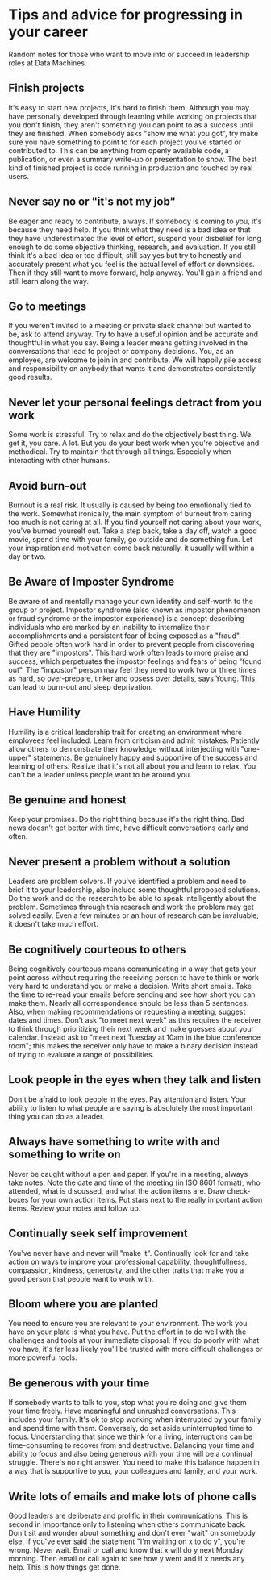# Tips and advice for progressing in your career
Random notes for those who want to move into or succeed in leadership roles at Data Machines. 

## Finish projects
It's easy to start new projects, it's hard to finish them. Although you may have personally developed through learning while working on projects that you don't finish, they aren't something you can point to as a success until they are finished. When somebody asks "show me what you got", try make sure you have something to point to for each project you've started or contributed to. This can be anything from openly available code, a publication, or even a summary write-up or presentation to show. The best kind of finished project is code running in production and touched by real users.  

## Never say no or "it's not my job"
Be eager and ready to contribute, always. If somebody is coming to you, it's because they need help. If you think what they need is a bad idea or that they have underestimated the level of effort, suspend your disbelief for long enough to do some objective thinking, research, and evaluation. If you still think it's a bad idea or too difficult, still say yes but try to honestly and accurately present what you feel is the actual level of effort or downsides. Then if they still want to move forward, help anyway. You'll gain a friend and still learn along the way. 

## Go to meetings
If you weren't invited to a meeting or private slack channel but wanted to be, ask to attend anyway. Try to have a useful opinion and be accurate and thoughtful in what you say. Being a leader means getting involved in the conversations that lead to project or company decisions. You, as an employee, are welcome to join in and contribute. We will happily pile access and responsibility on anybody that wants it and demonstrates consistently good results.     

## Never let your personal feelings detract from you work
Some work is stressful. Try to relax and do the objectively best thing. We get it, you care. A lot. But you do your best work when you're objective and methodical. Try to maintain that through all things. Especially when interacting with other humans.  
## Avoid burn-out
Burnout is a real risk. It usually is caused by being too emotionally tied to the work. Somewhat ironically, the main symptom of burnout from caring too much is not caring at all. If you find yourself not caring about your work, you've burned yourself out. Take a step back, take a day off, watch a good movie, spend time with your family, go outside and do something fun. Let your inspiration and motivation come back naturally, it usually will within a day or two.  

## Be Aware of Imposter Syndrome
Be aware of and mentally manage your own identity and self-worth to the group or project. Impostor syndrome (also known as impostor phenomenon or fraud syndrome or the impostor experience) is a concept describing individuals who are marked by an inability to internalize their accomplishments and a persistent fear of being exposed as a "fraud". Gifted people often work hard in order to prevent people from discovering that they are "impostors". This hard work often leads to more praise and success, which perpetuates the impostor feelings and fears of being "found out". The "impostor" person may feel they need to work two or three times as hard, so over-prepare, tinker and obsess over details, says Young. This can lead to burn-out and sleep deprivation.

## Have Humility
Humility is a critical leadership trait for creating an environment where employees feel included. Learn from criticism and admit mistakes. Patiently allow others to demonstrate their knowledge without interjecting with "one-upper" statements. Be genuinely happy and supportive of the success and learning of others. Realize that it's not all about you and learn to relax. You can't be a leader unless people want to be around you.

## Be genuine and honest
Keep your promises. Do the right thing because it's the right thing. Bad news doesn't get better with time, have difficult conversations early and often. 

## Never present a problem without a solution
Leaders are problem solvers. If you've identified a problem and need to brief it to your leadership, also include some thoughtful proposed solutions. Do the work and do the research to be able to speak intelligently about the problem. Sometimes through this reserach and work the problem may get solved easily. Even a few minutes or an hour of research can be invaluable, it doesn't take much effort. 

## Be cognitively courteous to others
Being cognitively courteous means communicating in a way that gets your point across without requiring the receiving person to have to think or work very hard to understand you or make a decision. Write short emails. Take the time to re-read your emails before sending and see how short you can make them. Nearly all correspondence should be less than 5 sentences. Also, when making recommendations or requesting a meeting, suggest dates and times. Don't ask "to meet next week" as this requires the receiver to think through prioritizing their next week and make guesses about your calendar. Instead ask to "meet next Tuesday at 10am in the blue conference room"; this makes the receiver only have to make a binary decision instead of trying to evaluate a range of possibilities. 

## Look people in the eyes when they talk and listen
Don't be afraid to look people in the eyes. Pay attention and listen. Your ability to listen to what people are saying is absolutely the most important thing you can do as a leader. 

## Always have something to write with and something to write on
Never be caught without a pen and paper. If you're in a meeting, always take notes. Note the date and time of the meeting (in ISO 8601 format), who attended, what is discussed, and what the action items are. Draw check-boxes for your own action items. Put stars next to the really important action items. Review your notes and follow up. 

## Continually seek self improvement
You've never have and never will "make it". Continually look for and take action on ways to improve your professional capability, thoughtfullness, compassion, kindness, generosity, and the other traits that make you a good person that people want to work with.

## Bloom where you are planted
You need to ensure you are relevant to your environment. The work you have on your plate is what you have. Put the effort in to do well with the challenges and tools at your immediate disposal. If you do poorly with what you have, it's far less likely you'll be trusted with more difficult challenges or more powerful tools. 

## Be generous with your time
If somebody wants to talk to you, stop what you're doing and give them your time freely. Have meaningful and unrushed conversations. This includes your family. It's ok to stop working when interrupted by your family and spend time with them. Conversely, do set aside uninterrupted time to focus. Understanding that since we think for a living, interruptions can be time-consuming to recover from and destructive. Balancing your time and ability to focus and also being generous with your time will be a continual struggle. There's no right answer. You need to make this balance happen in a way that is supportive to you, your colleagues and family, and your work.

## Write lots of emails and make lots of phone calls
Good leaders are deliberate and prolific in their communications. This is second in importance only to listening when others communicate back. Don't sit and wonder about something and don't ever "wait" on somebody else. If you've ever said the statement "I'm waiting on x to do y", you're wrong. Never wait. Email or call and know that x will do y next Monday morning. Then email or call again to see how y went and if x needs any help. This is how things get done. 










